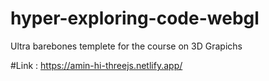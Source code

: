# hyper-exploring-code-webgl

Ultra barebones templete for the course on 3D Grapichs


#Link : https://amin-hi-threejs.netlify.app/
